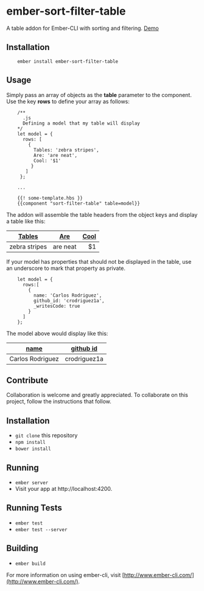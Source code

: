 # ember-sort-filter-table

A table addon for Ember-CLI with sorting and filtering. [Demo](http://demos.evolutionaryapps.com/EmberSortFilterTable/)

## Installation
		ember install ember-sort-filter-table

## Usage

Simply pass an array of objects as the **table** parameter to the component. Use the key **rows** to define your array as follows:

		/**
		  .js
		  Defining a model that my table will display
		*/
		let model = {
		  rows: [
		    { 
		      Tables: 'zebra stripes', 
		      Are: 'are neat', 
		      Cool: '$1' 
		     } 
		   ]
		 };		 
		
		...
		
		{{! some-template.hbs }}
		{{component "sort-filter-table" table=model}}
		
The addon will assemble the table headers from the object keys and display a table like this:

| [Tables](#)        | [Are](#)           | [Cool](#) |
| ------------- |:-------------:| -----:|
| zebra stripes | are neat      |    $1 |

If your model has properties that should not be displayed in the table, use an underscore to mark that property as private.

		let model = {
		  rows:[
		    { 
		      name: 'Carlos Rodriguez',
		      github_id: 'crodriguez1a',
		      _writesCode: true
		    }
		  ]
		};
		
The model above would display like this:
		
| [name](#)        | [github id](#)           |
| ------------- |:-------------:| 
| Carlos Rodriguez | crodriguez1a      | 

## Contribute
Collaboration is welcome and greatly appreciated. To collaborate on this project, follow the instructions that follow.

## Installation

* `git clone` this repository
* `npm install`
* `bower install`

## Running

* `ember server`
* Visit your app at http://localhost:4200.

## Running Tests

* `ember test`
* `ember test --server`

## Building

* `ember build`

For more information on using ember-cli, visit [http://www.ember-cli.com/](http://www.ember-cli.com/).
